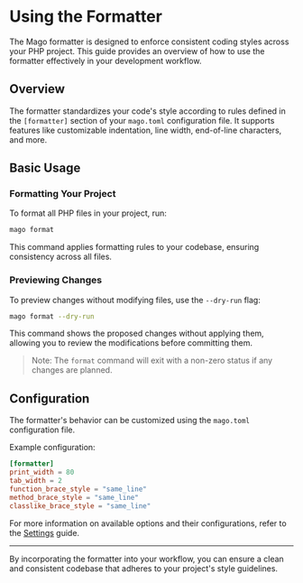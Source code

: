 # Using the Formatter

The Mago formatter is designed to enforce consistent coding styles across your PHP project. This guide provides an overview of how to use the formatter effectively in your development workflow.

## Overview

The formatter standardizes your code's style according to rules defined in the `[formatter]` section of your `mago.toml` configuration file. It supports features like customizable indentation, line width, end-of-line characters, and more.

## Basic Usage

### Formatting Your Project

To format all PHP files in your project, run:

```bash
mago format
```

This command applies formatting rules to your codebase, ensuring consistency across all files.

### Previewing Changes

To preview changes without modifying files, use the `--dry-run` flag:

```bash
mago format --dry-run
```

This command shows the proposed changes without applying them, allowing you to review the modifications before committing them.

> Note: The `format` command will exit with a non-zero status if any changes are planned.

## Configuration

The formatter's behavior can be customized using the `mago.toml` configuration file.

Example configuration:

```toml
[formatter]
print_width = 80
tab_width = 2
function_brace_style = "same_line"
method_brace_style = "same_line"
classlike_brace_style = "same_line"
```

For more information on available options and their configurations, refer to the [Settings](/formatter/settings.md) guide.

---

By incorporating the formatter into your workflow, you can ensure a clean and consistent codebase that adheres to your project's style guidelines.
